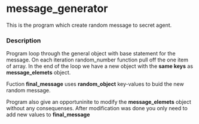 # message_generator

This is the program which create random message to secret agent.

### Description

Program loop through the general object with base statement for the message.
On each iteration random_number function pull off the one item of array.
In the end of the loop we have a new object with the **same keys** as **message_elemets** object.

Fuction **final_message** uses **random_object** key-values to buid the new random message.

Program also give an opportuninite to modify the **message_elemets** object without any consequenses. After modification was done you only need to add new values to **final_message** 